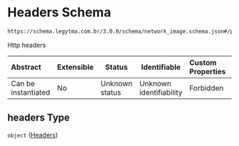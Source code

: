 # Headers Schema

```txt
https://schema.legytma.com.br/3.0.0/schema/network_image.schema.json#/properties/headers
```

Http headers


| Abstract            | Extensible | Status         | Identifiable            | Custom Properties | Additional Properties | Access Restrictions | Defined In                                                                                |
| :------------------ | ---------- | -------------- | ----------------------- | :---------------- | --------------------- | ------------------- | ----------------------------------------------------------------------------------------- |
| Can be instantiated | No         | Unknown status | Unknown identifiability | Forbidden         | Allowed               | none                | [network_image.schema.json\*](../schema/network_image.schema.json) |

## headers Type

`object` ([Headers](network_image-properties-headers.md))
